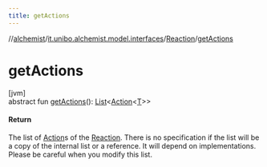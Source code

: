 ```yaml
---
title: getActions
---
```

//[alchemist](../../../index.html)/[it.unibo.alchemist.model.interfaces](../index.html)/[Reaction](index.html)/[getActions](get-actions.html)



# getActions



[jvm]\
abstract fun [getActions](get-actions.html)(): [List](https://docs.oracle.com/javase/8/docs/api/java/util/List.html)<[Action](../-action/index.html)<[T](../../it.unibo.alchemist.core.interfaces/-scheduler/index.html)>>



#### Return



The list of [Action](../-action/index.html)s of the [Reaction](index.html). There is no specification if the list will be a copy of the internal list or a reference. It will depend on implementations. Please be careful when you modify this list.




